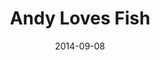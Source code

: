---
layout: cards
title:  "Andy Loves Fish"
date:   2014-09-08
categories: chef

image: "chefBrandonWalker.jpeg"
image-description: Chef Andy

restaurant: Andy's Tapas
fisherman: Salty Dog
dock: Milan, Italy
---